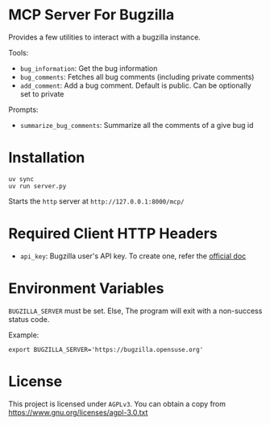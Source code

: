 # MCP Server For Bugzilla

Provides a few utilities to interact with a bugzilla instance.

Tools:

- `bug_information`: Get the bug information
- `bug_comments`: Fetches all bug comments (including private comments)
- `add_comment`: Add a bug comment. Default is public. Can be optionally set to private

Prompts:

- `summarize_bug_comments`: Summarize all the comments of a give bug id

# Installation

```
uv sync
uv run server.py
```

Starts the `http` server at `http://127.0.0.1:8000/mcp/`

# Required Client HTTP Headers

- `api_key`: Bugzilla user's API key. To create one, refer the [official doc](https://bugzilla.readthedocs.io/en/latest/api/core/v1/general.html#authentication)

# Environment Variables

`BUGZILLA_SERVER` must be set. Else, The program will exit with a non-success status code.

Example:
```
export BUGZILLA_SERVER='https://bugzilla.opensuse.org'
```

# License

This project is licensed under `AGPLv3`. You can obtain a copy from https://www.gnu.org/licenses/agpl-3.0.txt
